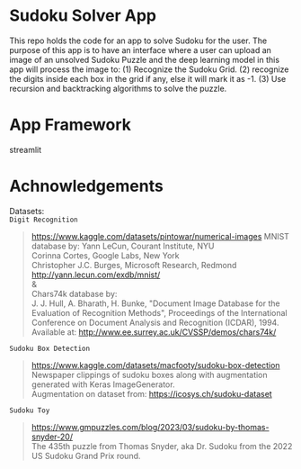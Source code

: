 # Sudoku Solver App

This repo holds the code for an app to solve Sudoku for the user.
The purpose of this app is to have an interface where a user can upload an image of an unsolved Sudoku Puzzle and the deep learning model in this app will process the image to: 
    (1) Recognize the Sudoku Grid.
    (2) recognize the digits inside each box in the grid if any, else it will mark it as -1.
    (3) Use recursion and backtracking algorithms to solve the puzzle.

# App Framework
streamlit

# Achnowledgements
Datasets:  
`Digit Recognition`  
> https://www.kaggle.com/datasets/pintowar/numerical-images
MNIST database by: 
Yann LeCun, Courant Institute, NYU  
Corinna Cortes, Google Labs, New York  
Christopher J.C. Burges, Microsoft Research, Redmond  
http://yann.lecun.com/exdb/mnist/  
&  
Chars74k database by:  
J. J. Hull, A. Bharath, H. Bunke, "Document Image Database for the Evaluation of Recognition Methods", Proceedings of the International Conference on Document Analysis and Recognition (ICDAR), 1994. Available at: http://www.ee.surrey.ac.uk/CVSSP/demos/chars74k/  

`Sudoku Box Detection`  
> https://www.kaggle.com/datasets/macfooty/sudoku-box-detection  
Newspaper clippings of sudoku boxes along with augmentation generated with Keras ImageGenerator.  
Augmentation on dataset from: https://icosys.ch/sudoku-dataset  

`Sudoku Toy`  
> https://www.gmpuzzles.com/blog/2023/03/sudoku-by-thomas-snyder-20/  
The 435th puzzle from Thomas Snyder, aka Dr. Sudoku from the 2022 US Sudoku Grand Prix round.  